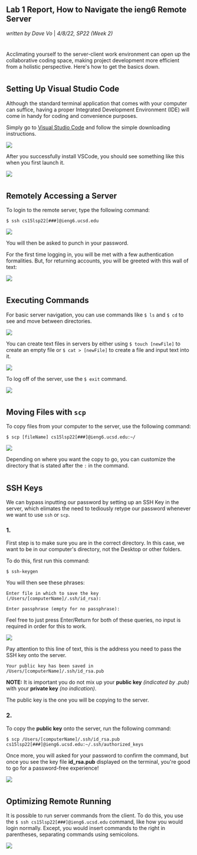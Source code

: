 ## Lab 1 Report, How to Navigate the ieng6 Remote Server

_written by Dave Vo_ | _4/8/22, SP22 (Week 2)_

#

Acclimating yourself to the server-client work environment can open up the collaborative coding space, making project development more efficient from a holistic perspective. Here's how to get the basics down.

#
## Setting Up Visual Studio Code

Although the standard terminal application that comes with your computer can suffice, having a proper Integrated Development Environment (IDE) will come in handy for coding and convenience purposes. 

Simply go to [Visual Studio Code](https://code.visualstudio.com) and follow the simple downloading instructions.

![](1.%20VSCode.png)

After you successfully install VSCode, you should see something like this when you first launch it.

![](1.5.%20VSCode%20Startup.png)

#
## Remotely Accessing a Server

To login to the remote server, type the following command:

`$ ssh cs15lsp22[###]@ieng6.ucsd.edu`

![](2.%20SSH%20Login.png)

You will then be asked to punch in your password.

For the first time logging in, you will be met with a few authentication formalities. But, for returning accounts, you will be greeted with this wall of text:

![](2.5.%20Successful%20Login.png)

#
## Executing Commands

For basic server navigation, you can use commands like `$ ls` and `$ cd` to see and move between directories.

![](3.%20Navigation.png)

You can create text files in servers by either using `$ touch [newFile]` to create an empty file or `$ cat > [newFile]` to create a file and input text into it.

![](3.50.%20Creating%20Text%20Files.png)

To log off of the server, use the `$ exit` command.

![](3.51.%20Navigation%20Again.png)

#
## Moving Files with `scp`

To copy files from your computer to the server, use the following command:

`$ scp [fileName] cs15lsp22[###]@ieng6.ucsd.edu:~/`

![](4.%20SCP.png)

Depending on where you want the copy to go, you can customize the directory that is stated after the `:` in the command.

#
## SSH Keys

We can bypass inputting our password by setting up an SSH Key in the server, which elimates the need to tediously retype our password whenever we want to use `ssh` or `scp`. 

### 1.
First step is to make sure you are in the correct directory. In this case, we want to be in our computer's directory, not the Desktop or other folders.

To do this, first run this command:

`$ ssh-keygen`

You will then see these phrases:

```
Enter file in which to save the key (/Users/[computerName]/.ssh/id_rsa):
```

```
Enter passphrase (empty for no passphrase):
```

Feel free to just press Enter/Return for both of these queries, no input is required in order for this to work.

![](5.%20SSH%20Key%20Generation.png)

Pay attention to this line of text, this is the address you need to pass the SSH key onto the server. 

```
Your public key has been saved in /Users/[computerName]/.ssh/id_rsa.pub
```

**NOTE:** It is important you do not mix up your **public key** _(indicated by .pub)_ with your **private key** _(no indication)_. 

The public key is the one you will be copying to the server.

### 2.

To copy the **public key** onto the server, run the following command:

`$ scp /Users/[computerName]/.ssh/id_rsa.pub cs15lsp22[###]@ieng6.ucsd.edu:~/.ssh/authorized_keys`

Once more, you will asked for your password to confirm the command, but once you see the key file **id_rsa.pub** displayed on the terminal, you're good to go for a password-free experience!

![](5.5.%20SCP%20Key.png)

#
## Optimizing Remote Running

It is possible to run server commands from the client. To do this, you use the `$ ssh cs15lsp22[###]@ieng6.ucsd.edu` command, like how you would login normally. Except, you would insert commands to the right in parentheses, separating commands using semicolons.

![](6.%20Remote-Server%20Commands.png)